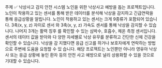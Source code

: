 주제
✅ 낙상사고 감지 안전 시스템
노인을 위한 낙상사고 예방을 돕는 프로젝트입니다. 노인이 착용하고 있는 센서를 통해
받은 데이터를 분석해 낙상을 감지하고 긴급연락을 통해 응급상황을 알립니다.
노인이 착용하고 있는 센서는 크게 9종류가 포함되어 있습니다. 3축(x, y, z) 자이로 센서
와 3축(x, y, z) 가속도 센서를 통해 낙상을 감지할 수 있습니다. 나머지 3개는 활력 징후
를 확인할 수 있는 심박수, 호흡수, 체온 측정 센서입니다. 센서의 데이터 값을 받아와 다
양한 자세별로 낙상 유무를 분류하고 간단한 신체 건강을 확인할 수 있습니다. 낙상을 감
지했다면 응급 신고를 하거나 보호자에게 연락하는 방법으로 주변에 도움을 요청할 수 있
습니다.
해당 프로젝트는 노인뿐만 아니라 영유아 낙상사 또는 응급 상황에 놓인 환자 등의 안전
사고 예방으로 널리 상용화할 수 있을 것으로 기대할 수 있습니다.

